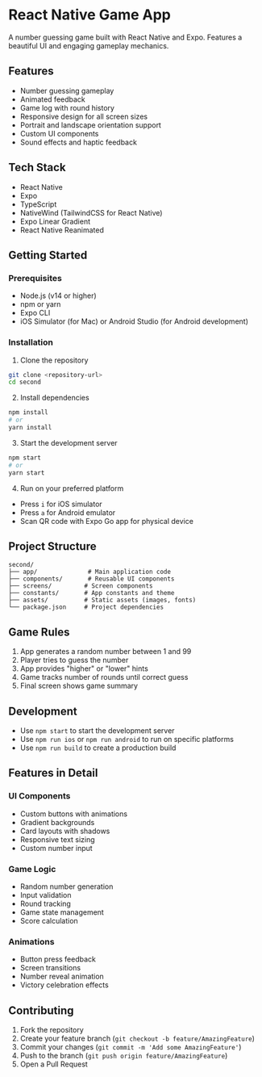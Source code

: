 # React Native Game App

A number guessing game built with React Native and Expo. Features a beautiful UI and engaging gameplay mechanics.

## Features

- Number guessing gameplay
- Animated feedback
- Game log with round history
- Responsive design for all screen sizes
- Portrait and landscape orientation support
- Custom UI components
- Sound effects and haptic feedback

## Tech Stack

- React Native
- Expo
- TypeScript
- NativeWind (TailwindCSS for React Native)
- Expo Linear Gradient
- React Native Reanimated

## Getting Started

### Prerequisites

- Node.js (v14 or higher)
- npm or yarn
- Expo CLI
- iOS Simulator (for Mac) or Android Studio (for Android development)

### Installation

1. Clone the repository

```bash
git clone <repository-url>
cd second
```

2. Install dependencies

```bash
npm install
# or
yarn install
```

3. Start the development server

```bash
npm start
# or
yarn start
```

4. Run on your preferred platform

- Press `i` for iOS simulator
- Press `a` for Android emulator
- Scan QR code with Expo Go app for physical device

## Project Structure

```
second/
├── app/              # Main application code
├── components/       # Reusable UI components
├── screens/         # Screen components
├── constants/       # App constants and theme
├── assets/          # Static assets (images, fonts)
└── package.json     # Project dependencies
```

## Game Rules

1. App generates a random number between 1 and 99
2. Player tries to guess the number
3. App provides "higher" or "lower" hints
4. Game tracks number of rounds until correct guess
5. Final screen shows game summary

## Development

- Use `npm start` to start the development server
- Use `npm run ios` or `npm run android` to run on specific platforms
- Use `npm run build` to create a production build

## Features in Detail

### UI Components

- Custom buttons with animations
- Gradient backgrounds
- Card layouts with shadows
- Responsive text sizing
- Custom number input

### Game Logic

- Random number generation
- Input validation
- Round tracking
- Game state management
- Score calculation

### Animations

- Button press feedback
- Screen transitions
- Number reveal animation
- Victory celebration effects

## Contributing

1. Fork the repository
2. Create your feature branch (`git checkout -b feature/AmazingFeature`)
3. Commit your changes (`git commit -m 'Add some AmazingFeature'`)
4. Push to the branch (`git push origin feature/AmazingFeature`)
5. Open a Pull Request
